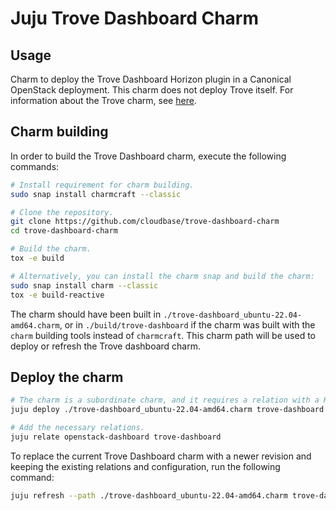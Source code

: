 # Juju Trove Dashboard Charm


## Usage

Charm to deploy the Trove Dashboard Horizon plugin in a Canonical OpenStack deployment. This charm does not deploy Trove itself. For information about the Trove charm, see [here](https://github.com/cloudbase/trove-charm).


## Charm building

In order to build the Trove Dashboard charm, execute the following commands:

```bash
# Install requirement for charm building.
sudo snap install charmcraft --classic

# Clone the repository.
git clone https://github.com/cloudbase/trove-dashboard-charm
cd trove-dashboard-charm

# Build the charm.
tox -e build

# Alternatively, you can install the charm snap and build the charm:
sudo snap install charm --classic
tox -e build-reactive
```

The charm should have been built in ``./trove-dashboard_ubuntu-22.04-amd64.charm``, or
in ``./build/trove-dashboard`` if the charm was built with the ``charm`` building tools
instead of ``charmcraft``. This charm path will be used to deploy or refresh the
Trove dashboard charm.


## Deploy the charm

```bash
# The charm is a subordinate charm, and it requires a relation with a Horizon charm.
juju deploy ./trove-dashboard_ubuntu-22.04-amd64.charm trove-dashboard

# Add the necessary relations.
juju relate openstack-dashboard trove-dashboard
```

To replace the current Trove Dashboard charm with a newer revision and keeping the existing relations and configuration, run the following command:

```bash
juju refresh --path ./trove-dashboard_ubuntu-22.04-amd64.charm trove-dashboard
```
